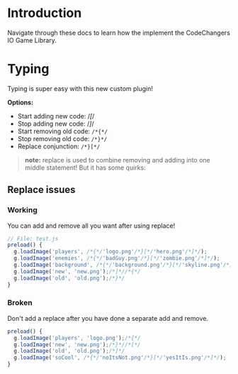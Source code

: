 # Introduction

Navigate through these docs to learn how the implement the CodeChangers IO Game Library.

# Typing

Typing is super easy with this new custom plugin!

**Options:**

- Start adding new code: /*[*/
- Stop adding new code: /*]*/
- Start removing old code: `/*{*/`
- Stop removing old code: `/*}*/`
- Replace conjunction: `/*}[*/`

> **note:** replace is used to combine removing and adding into one middle statement! But it has some quirks:

## Replace issues

### Working

You can add and remove all you want after using replace!

```javascript
// File: test.js
preload() {
  g.loadImage('players', /*{*/'logo.png'/*}[*/'hero.png'/*]*/);
  g.loadImage('enemies', /*{*/'badGuy.png'/*}[*/'zombie.png'/*]*/);
  g.loadImage('background', /*{*/'background.png'/*}[*/'skyline.png'/*]*/);/*[*/
  g.loadImage('new', 'new.png');/*]*//*{*/
  g.loadImage('old', 'old.png');/*}*/
}
```

### Broken

Don't add a replace after you have done a separate add and remove.

```javascript
preload() {
  g.loadImage('players', 'logo.png');/*{*/
  g.loadImage('new', 'new.png');/*}*//*[*/
  g.loadImage('old', 'old.png');/*]*/
  g.loadImage('soCool', /*{*/'noItsNot.png'/*}[*/'yesItIs.png'/*]*/);
}
```
